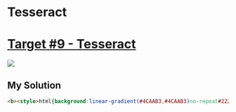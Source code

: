 # Tesseract
#  [Target #9 - Tesseract](https://cssbattle.dev/play/9)

![](https://cssbattle.dev/targets/9.png)


## My Solution
```HTML
<b><style>html{background:linear-gradient(#4CAAB3,#4CAAB3)no-repeat#222730;margin:75 0}b{background:radial-gradient(#393E46 25px,#4CAAB3 0);width:150;height:150;margin:-58 67;position:fixed;transform:rotate(45deg);border:solid 50px#222730
```

[comment]: <> (## Optimized Solution)

[comment]: <> (```HTML)

[comment]: <> (<style>*{margin:75 50;background:radial-gradient&#40;circle,#eeB850 25px,0,#243D83 75px,0,transparent 125px,#243D83 125px&#41;no-repeat#6592CF}</style>)

[comment]: <> (```)

[comment]: <> (## Concept)

[comment]: <> (- Background)

[comment]: <> (- Radial-gradient)
